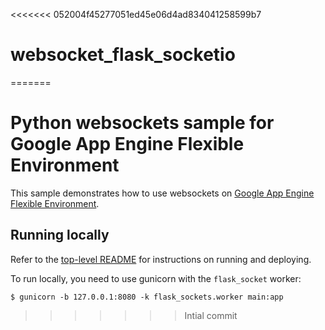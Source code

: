 <<<<<<< 052004f45277051ed45e06d4ad834041258599b7
# websocket_flask_socketio
=======
# Python websockets sample for Google App Engine Flexible Environment

This sample demonstrates how to use websockets on [Google App Engine Flexible Environment](https://cloud.google.com/appengine).

## Running locally

Refer to the [top-level README](../README.md) for instructions on running and deploying.

To run locally, you need to use gunicorn with the ``flask_socket`` worker:

    $ gunicorn -b 127.0.0.1:8080 -k flask_sockets.worker main:app
>>>>>>> Intial commit
